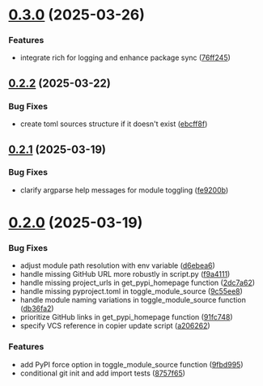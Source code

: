 # [0.3.0](https://github.com/iloveitaly/uv-development-toggle/compare/v0.2.2...v0.3.0) (2025-03-26)


### Features

* integrate rich for logging and enhance package sync ([76ff245](https://github.com/iloveitaly/uv-development-toggle/commit/76ff24536954e1f74467060373b7ce0a8a37a7fe))



## [0.2.2](https://github.com/iloveitaly/uv-development-toggle/compare/v0.2.1...v0.2.2) (2025-03-22)


### Bug Fixes

* create toml sources structure if it doesn't exist ([ebcff8f](https://github.com/iloveitaly/uv-development-toggle/commit/ebcff8f53e33e912fede1b15f330729e324325d8))



## [0.2.1](https://github.com/iloveitaly/uv-development-toggle/compare/v0.2.0...v0.2.1) (2025-03-19)


### Bug Fixes

* clarify argparse help messages for module toggling ([fe9200b](https://github.com/iloveitaly/uv-development-toggle/commit/fe9200b4c886e24b028ec61444c79bd0e5eb7faf))



# [0.2.0](https://github.com/iloveitaly/uv-development-toggle/compare/d6ebea655086f9d0d430a1f01062222e96796a55...v0.2.0) (2025-03-19)


### Bug Fixes

* adjust module path resolution with env variable ([d6ebea6](https://github.com/iloveitaly/uv-development-toggle/commit/d6ebea655086f9d0d430a1f01062222e96796a55))
* handle missing GitHub URL more robustly in script.py ([f9a4111](https://github.com/iloveitaly/uv-development-toggle/commit/f9a4111a207a094153d8a8525377a674b9ceb34b))
* handle missing project_urls in get_pypi_homepage function ([2dc7a62](https://github.com/iloveitaly/uv-development-toggle/commit/2dc7a624a188f38b3d63680fdfa739303643addf))
* handle missing pyproject.toml in toggle_module_source ([9c55ee8](https://github.com/iloveitaly/uv-development-toggle/commit/9c55ee8895db5dfa426e6800a81ce627c42f9179))
* handle module naming variations in toggle_module_source function ([db36fa2](https://github.com/iloveitaly/uv-development-toggle/commit/db36fa26b6d2b6f0cbd87b3b8aa3da081becbf2d))
* prioritize GitHub links in get_pypi_homepage function ([91fc748](https://github.com/iloveitaly/uv-development-toggle/commit/91fc748219166f8c15c48624dab00d70c7198e6a))
* specify VCS reference in copier update script ([a206262](https://github.com/iloveitaly/uv-development-toggle/commit/a2062628e189fc67569fe3f479401222d8d6769d))


### Features

* add PyPI force option in toggle_module_source function ([9fbd995](https://github.com/iloveitaly/uv-development-toggle/commit/9fbd9958b68a5d37dd042259eff797d566920a8e))
* conditional git init and add import tests ([8757f65](https://github.com/iloveitaly/uv-development-toggle/commit/8757f65c38e717b9389f50fa14e65f556b91504e))




